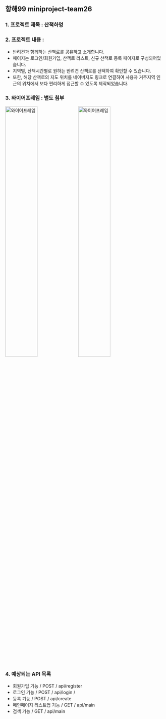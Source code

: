 ## 항해99 miniproject-team26

### 1. 프로젝트 제목 : 산책하멍 <br/>

### 2. 프로젝트 내용 : <br/>
 - 반려견과 함께하는 산책로를 공유하고 소개합니다.
 - 페이지는 로그인/회원가입, 산책로 리스트, 신규 산책로 등록 페이지로 구성되어있습니다.
 - 지역별, 산책시간별로 원하는 반려견 산책로를 선택하여 확인할 수 있습니다. 
 - 또한, 해당 산책로의 지도 위치를 네이버지도 링크로 연결하여 사용자 거주지역 인근의 위치에서 보다 편리하게 접근할 수 있도록 제작되었습니다.<br/>

### 3. 와이어프레임 : 별도 첨부<br/>
<img src="https://user-images.githubusercontent.com/85733702/133069628-b0424ef3-2ca6-4ffc-8882-83283ae9c40e.jpeg" alt = "와이어프레임" style="width:45%;"/>
<img src="https://user-images.githubusercontent.com/85733702/133069674-d81de542-ef95-4450-874d-dccf0148abe3.jpeg" alt = "와이어프레임" style="width:45%;"/>

### 4. 예상되는 API 목록<br/>
 - 회원가입 기능 / POST / api/register
 - 로그인 기능 / POST / api/login / 
 - 등록 기능 / POST / api/create
 - 메인페이지 리스트업 기능 / GET / api/main
 - 검색 기능 / GET / api/main
